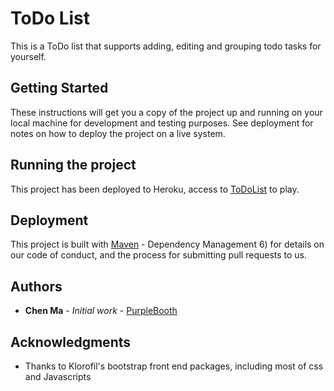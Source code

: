 # ToDo List

This is a ToDo list that supports adding, editing and grouping todo tasks for yourself.

## Getting Started

These instructions will get you a copy of the project up and running on your local machine for development and testing purposes. See deployment for notes on how to deploy the project on a live system.

## Running the project

This project has been deployed to Heroku, access to [ToDoList](https://cm-todo.herokuapp.com/all) to play.

## Deployment

This project is built with [Maven](https://maven.apache.org/) - Dependency Management
6) for details on our code of conduct, and the process for submitting pull requests to us.

## Authors

* **Chen Ma** - *Initial work* - [PurpleBooth](https://github.com/eonma)

## Acknowledgments

* Thanks to Klorofil's bootstrap front end packages, including most of css and Javascripts
